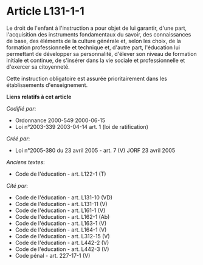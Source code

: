 # Article L131-1-1

Le droit de l'enfant à l'instruction a pour objet de lui garantir, d'une part, l'acquisition des instruments fondamentaux du
savoir, des connaissances de base, des éléments de la culture générale et, selon les choix, de la formation professionnelle
et technique et, d'autre part, l'éducation lui permettant de développer sa personnalité, d'élever son niveau de formation
initiale et continue, de s'insérer dans la vie sociale et professionnelle et d'exercer sa citoyenneté.

Cette instruction obligatoire est assurée prioritairement dans les établissements d'enseignement.

**Liens relatifs à cet article**

_Codifié par_:

  - Ordonnance 2000-549 2000-06-15
  - Loi n°2003-339 2003-04-14 art. 1 (loi de ratification)

_Créé par_:

  - Loi n°2005-380 du 23 avril 2005 - art. 7 (V) JORF 23 avril 2005

_Anciens textes_:

  - Code de l'éducation - art. L122-1 (T)

_Cité par_:

  - Code de l'éducation - art. L131-10 (VD)
  - Code de l'éducation - art. L131-11 (V)
  - Code de l'éducation - art. L161-1 (V)
  - Code de l'éducation - art. L162-1 (Ab)
  - Code de l'éducation - art. L163-1 (V)
  - Code de l'éducation - art. L164-1 (V)
  - Code de l'éducation - art. L312-15 (V)
  - Code de l'éducation - art. L442-2 (V)
  - Code de l'éducation - art. L442-3 (V)
  - Code pénal - art. 227-17-1 (V)
